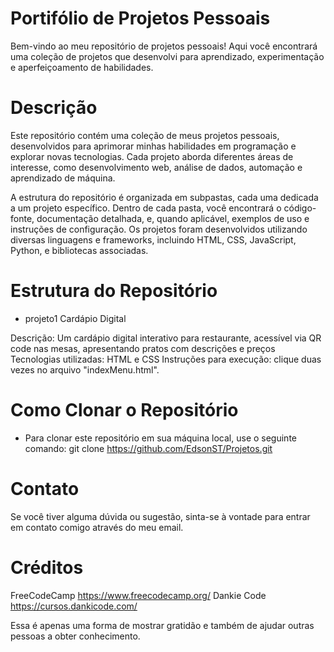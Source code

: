 # Portifólio de Projetos Pessoais
Bem-vindo ao meu repositório de projetos pessoais! Aqui você encontrará uma coleção de projetos que desenvolvi para aprendizado, experimentação e aperfeiçoamento de habilidades.

# Descrição 
Este repositório contém uma coleção de meus projetos pessoais, desenvolvidos para aprimorar minhas habilidades em programação e explorar novas tecnologias. Cada projeto aborda diferentes áreas de interesse, como desenvolvimento web, análise de dados, automação e aprendizado de máquina.

A estrutura do repositório é organizada em subpastas, cada uma dedicada a um projeto específico. Dentro de cada pasta, você encontrará o código-fonte, documentação detalhada, e, quando aplicável, exemplos de uso e instruções de configuração. Os projetos foram desenvolvidos utilizando diversas linguagens e frameworks, incluindo HTML, CSS, JavaScript, Python, e bibliotecas associadas.

# Estrutura do Repositório
* projeto1 Cardápio Digital

Descrição: Um cardápio digital interativo para restaurante, acessível via QR code nas mesas, apresentando pratos com descrições e preços
Tecnologias utilizadas: HTML e CSS
Instruções para execução: clique duas vezes no arquivo "indexMenu.html".


# Como Clonar o Repositório
* Para clonar este repositório em sua máquina local, use o seguinte comando:
git clone https://github.com/EdsonST/Projetos.git

# Contato
Se você tiver alguma dúvida ou sugestão, sinta-se à vontade para entrar em contato comigo através do meu email.

# Créditos
FreeCodeCamp https://www.freecodecamp.org/
Dankie Code https://cursos.dankicode.com/

Essa é apenas uma forma de mostrar gratidão e também de ajudar outras pessoas a obter conhecimento.

